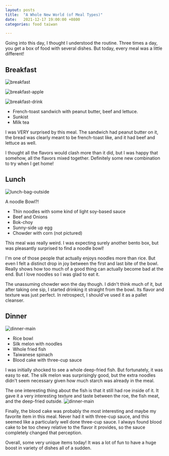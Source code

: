 ```yaml
---
layout: posts
title:  "A Whole New World (of Meal Types)"
date:   2021-12-17 19:00:00 +0800
categories: food taiwan

---
```


Going into this day, I thought I understood the routine. Three times a day, you get a
box of food with several dishes. But today, every meal was a little different!

## Breakfast

![breakfast](/assets/taiwan_2021/day3_meal1a.jpg)

![breakfast-apple](/assets/taiwan_2021/day3_meal1b.jpg)

![breakfast-drink](/assets/taiwan_2021/day3_meal1c.jpg)

* French-toast sandwich with peanut butter, beef and lettuce.
* Sunkist
* Milk tea

I was VERY surprised by this meal. The sandwich had peanut butter on it, the bread was
clearly meant to be french-toast like, and it had beef and lettuce as well.

I thought all the flavors would clash more than it did, but I was happy that somehow,
all the flavors mixed together. Definitely some new combination to try when I get home!

## Lunch


![lunch-bag-outside](/assets/taiwan_2021/day3_meal2.jpg)

A noodle Bowl?!
* Thin noodles with some kind of light soy-based sauce
* Beef and Onions
* Bok-choy
* Sunny-side up egg
* Chowder with corn (not pictured)

This meal was really weird. I was expecting surely another bento box, but was pleasantly
surprised to find a noodle bowl!

I'm one of those people that actually enjoys noodles more than rice. But even I felt a
distinct drop in joy between the first and last bite of the bowl. Really shows how too
much of a good thing can actually become bad at the end. But I love noodles so I was
glad to eat it.

The unassuming chowder won the day though. I didn't think much of it, but after taking
one sip, I started drinking it straight from the bowl. Its flavor and texture was just
perfect. In retrospect, I should've used it as a pallet cleanser.

## Dinner

![dinner-main](/assets/taiwan_2021/day3_meal3a.jpg)
* Rice bowl
* Silk melon with noodles
* Whole fried fish
* Taiwanese spinach
* Blood cake with three-cup sauce

I was initially shocked to see a whole deep-fried fish. But fortunately, it was easy to
eat. The silk melon was surprisingly good, but the extra noodles didn't seem necessary
given how much starch was already in the meal.

The one interesting thing about the fish is that it still had roe inside of it. It gave
it a very interesting texture and taste between the roe, the fish meat, and the
deep-fried outside. ![dinner-main](/assets/taiwan_2021/day3_meal3b.jpg)

Finally, the blood cake was probably the most interesting and maybe my favorite item in
this meal. Never had it with three-cup sauce, and this seemed like a particularly well
done three-cup sauce. I always found blood cake to be too chewy relative to the flavor
it provides, so the sauce completely changed that perception.

Overall, some very unique items today! It was a lot of fun to have a huge boost in
variety of dishes all of a sudden.